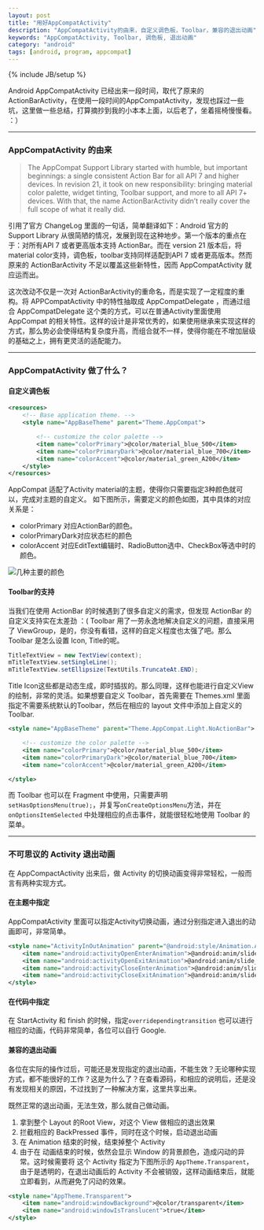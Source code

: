 ```yaml
---
layout: post
title: "用好AppCompatActivity"
description: "AppCompatActivity的由来，自定义调色板，Toolbar，兼容的退出动画"
keywords: "AppCompatActivity, Toolbar, 调色板, 退出动画"
category: "android"
tags: [android, program, appcompat]
---
```

{% include JB/setup %}

Android AppCompatActivity 已经出来一段时间，取代了原来的 ActionBarActivity，在使用一段时间的AppCompatActivity，发现也踩过一些坑，这里做一些总结，打算摘抄到我的小本本上面，以后老了，坐着摇椅慢慢看。 ：）

<!--break-->

----------

### AppCompatActivity 的由来

> The AppCompat Support Library started with humble, but important beginnings: a single consistent Action Bar for all API 7 and higher devices. In revision 21, it took on new responsibility: bringing material color palette, widget tinting, Toolbar support, and more to all API 7+ devices. With that, the name ActionBarActivity didn’t really cover the full scope of what it really did.

引用了官方 ChangeLog 里面的一句话，简单翻译如下：Android 官方的 Support Library 从很简陋的情况，发展到现在这种地步。第一个版本的重点在于：对所有API 7 或者更高版本支持 ActionBar。而在 version 21 版本后，将material color支持，调色板，toolbar支持同样适配到API 7 或者更高版本。然而原来的 ActionBarActivity 不足以覆盖这些新特性，因而 AppCompatActivity 就应运而出。

这次改动不仅是一次对 ActionBarActivity的重命名，而是实现了一定程度的重构。将 APPCompatActivity 中的特性抽取成 AppCompatDelegate ，而通过组合 AppCompatDelegate 这个类的方式，可以在普通Activity里面使用 AppCompat 的相关特性。这样的设计是非常优秀的，如果使用继承来实现这样的方式，那么势必会使得结构复杂度升高，而组合就不一样，使得你能在不增加层级的基础之上，拥有更灵活的适配能力。

----------

### AppCompatActivity 做了什么？

#### 自定义调色板

```xml
<resources>
    <!-- Base application theme. -->
    <style name="AppBaseTheme" parent="Theme.AppCompat">

        <!-- customize the color palette -->
        <item name="colorPrimary">@color/material_blue_500</item>
        <item name="colorPrimaryDark">@color/material_blue_700</item>
        <item name="colorAccent">@color/material_green_A200</item>
    </style>
</resources>
```

AppCompat 适配了Activity material的主题，使得你只需要指定3种颜色就可以，完成对主题的自定义。
如下图所示，需要定义的颜色如图，其中具体的对应关系是：

* colorPrimary 对应ActionBar的颜色。
* colorPrimaryDark对应状态栏的颜色
* colorAccent 对应EditText编辑时、RadioButton选中、CheckBox等选中时的颜色。

![几种主要的颜色](http://www.jcodecraeer.com/uploads/20150430/1430371625123828.png)

#### Toolbar的支持

当我们在使用 ActionBar 的时候遇到了很多自定义的需求，但发现 ActionBar 的自定义支持实在太差劲 ：(
Toolbar 用了一劳永逸地解决自定义的问题，直接采用了 ViewGroup，是的，你没有看错，这样的自定义程度也太强了吧。那么 Toolbar 是怎么设置 Icon, Title的呢。

```java
TitleTextView = new TextView(context);
mTitleTextView.setSingleLine();
mTitleTextView.setEllipsize(TextUtils.TruncateAt.END);
```
Title Icon这些都是动态生成，即时插拔的。那么同理，这样也能进行自定义View的绘制，非常的灵活。如果想要自定义 Toolbar，首先需要在 Themes.xml 里面指定不需要系统默认的Toolbar，然后在相应的 layout 文件中添加上自定义的 Toolbar.

```xml
<style name="AppBaseTheme" parent="Theme.AppCompat.Light.NoActionBar">

	<!-- customize the color palette -->
	<item name="colorPrimary">@color/material_blue_500</item>
	<item name="colorPrimaryDark">@color/material_blue_700</item>
	<item name="colorAccent">@color/material_green_A200</item>

</style>
```

而 Toolbar 也可以在 Fragment 中使用，只需要声明`setHasOptionsMenu(true);`，并复写`onCreateOptionsMenu`方法，并在 `onOptionsItemSelected` 中处理相应的点击事件，就能很轻松地使用 Toolbar 的菜单。

----------

### 不可思议的 Activity 退出动画

在 AppCompactActivity 出来后，做 Activity 的切换动画变得非常轻松，一般而言有两种实现方式。

#### 在主题中指定

<item name="android:windowAnimationStyle"></item> AppCompatActivity 里面可以指定Activity切换动画，通过分别指定进入退出的动画即可，非常简单。

```xml
<style name="ActivityInOutAnimation" parent="@android:style/Animation.Activity">
	<item name="android:activityOpenEnterAnimation">@android:anim/slide_in_left</item>
	<item name="android:activityOpenExitAnimation">@android:anim/slide_out_right</item>
	<item name="android:activityCloseEnterAnimation">@android:anim/slide_in_left</item>
	<item name="android:activityCloseExitAnimation">@android:anim/slide_out_right</item>
</style>
```

#### 在代码中指定

在 StartActivity 和 finish 的时候，指定`overridependingtransition` 也可以进行相应的动画，代码非常简单，各位可以自行 Google.

#### 兼容的退出动画

各位在实际的操作过后，可能还是发现指定的退出动画，不能生效？无论哪种实现方式，都不能很好的工作？这是为什么了？在查看源码，和相应的说明后，还是没有发现相关的原因，不过找到了一种解决方案，这里共享出来。

既然正常的退出动画，无法生效，那么就自己做动画。

1. 拿到整个 Layout 的Root View，对这个 View 做相应的退出效果
2. 拦截相应的 BackPressed 事件，同时在这个时候，启动退出动画
3. 在 Animation 结束的时候，结束掉整个 Activity
4. 由于在 动画结束的时候，依然会显示 Window 的背景颜色，造成闪动的异常。这时候需要将 这个 Activity 指定为下图所示的 `AppTheme.Transparent`，由于是透明的，在退出动画后的 Activity 不会被销毁，这样动画结束后，就能立即看到，从而避免了闪动的效果。

```xml
<style name="AppTheme.Transparent">
	<item name="android:windowBackground">@color/transparent</item>
	<item name="android:windowIsTranslucent">true</item>
</style>
```
